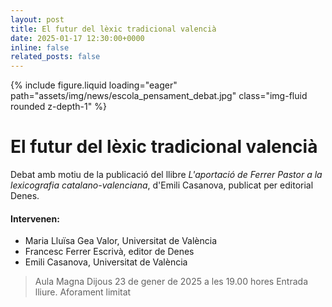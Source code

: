 ```yaml
---
layout: post
title: El futur del lèxic tradicional valencià
date: 2025-01-17 12:30:00+0000
inline: false
related_posts: false
---
```


<div class="col-sm mt-3 mt-md-0">
    {% include figure.liquid loading="eager" path="assets/img/news/escola_pensament_debat.jpg" class="img-fluid rounded z-depth-1" %}
</div>

# El futur del lèxic tradicional valencià
Debat amb motiu de la publicació del llibre <i>L'aportació de Ferrer Pastor a la lexicografia catalano-valenciana</i>, d'Emili Casanova, publicat per editorial Denes.

#### Intervenen:
<ul>
    <li>Maria Lluïsa Gea Valor, Universitat de València</li>
    <li>Francesc Ferrer Escrivà, editor de Denes</li>
    <li>Emili Casanova, Universitat de València</li>
</ul>

> Aula Magna
Dijous 23 de gener de 2025 a les 19.00 hores
Entrada lliure. Aforament limitat